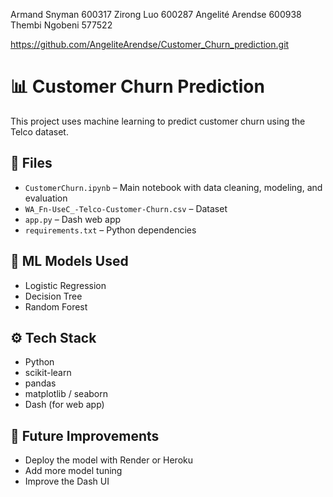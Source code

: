 Armand Snyman 600317
Zirong Luo 600287
Angelité Arendse 600938
Thembi Ngobeni 577522

https://github.com/AngeliteArendse/Customer_Churn_prediction.git

# 📊 Customer Churn Prediction

This project uses machine learning to predict customer churn using the Telco dataset.

## 📁 Files
- `CustomerChurn.ipynb` – Main notebook with data cleaning, modeling, and evaluation
- `WA_Fn-UseC_-Telco-Customer-Churn.csv` – Dataset
- `app.py` – Dash web app 
- `requirements.txt` – Python dependencies

## 🧠 ML Models Used
- Logistic Regression
- Decision Tree
- Random Forest

## ⚙️ Tech Stack
- Python
- scikit-learn
- pandas
- matplotlib / seaborn
- Dash (for web app)

## 🚀 Future Improvements
- Deploy the model with Render or Heroku
- Add more model tuning
- Improve the Dash UI

